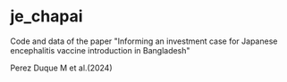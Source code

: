 # je_chapai
Code and data of the paper "Informing an investment case for Japanese encephalitis vaccine introduction in Bangladesh"

Perez Duque M et al.(2024)

